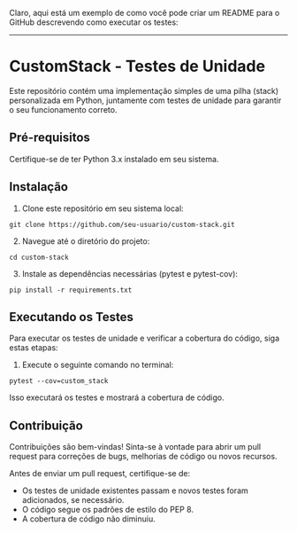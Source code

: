 Claro, aqui está um exemplo de como você pode criar um README para o GitHub descrevendo como executar os testes:

---

# CustomStack - Testes de Unidade

Este repositório contém uma implementação simples de uma pilha (stack) personalizada em Python, juntamente com testes de unidade para garantir o seu funcionamento correto.

## Pré-requisitos

Certifique-se de ter Python 3.x instalado em seu sistema.

## Instalação

1. Clone este repositório em seu sistema local:

```
git clone https://github.com/seu-usuario/custom-stack.git
```

2. Navegue até o diretório do projeto:

```
cd custom-stack
```

3. Instale as dependências necessárias (pytest e pytest-cov):

```
pip install -r requirements.txt
```

## Executando os Testes

Para executar os testes de unidade e verificar a cobertura do código, siga estas etapas:

1. Execute o seguinte comando no terminal:

```
pytest --cov=custom_stack
```

Isso executará os testes e mostrará a cobertura de código.

## Contribuição

Contribuições são bem-vindas! Sinta-se à vontade para abrir um pull request para correções de bugs, melhorias de código ou novos recursos.

Antes de enviar um pull request, certifique-se de:

- Os testes de unidade existentes passam e novos testes foram adicionados, se necessário.
- O código segue os padrões de estilo do PEP 8.
- A cobertura de código não diminuiu.


